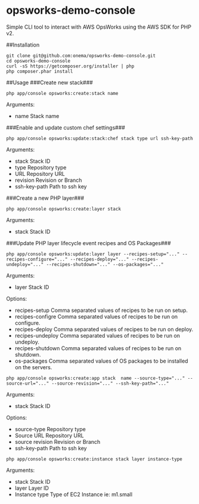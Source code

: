 opsworks-demo-console
=====================

Simple CLI tool to interact with AWS OpsWorks using the AWS SDK for PHP v2.


##Installation

```
git clone git@github.com:onema/opsworks-demo-console.git
cd opsworks-demo-console
curl -sS https://getcomposer.org/installer | php
php composer.phar install
```

##Usage
###Create new stack###
```
php app/console opsworks:create:stack name
``` 

Arguments:
 - name                 Stack name

###Enable and update custom chef settings###
```
php app/console opsworks:update:stack:chef stack type url ssh-key-path
``` 

Arguments:
 - stack                 Stack ID
 - type                  Repository type
 - URL                   Repository URL
 - revision              Revision or Branch
 - ssh-key-path          Path to ssh key
 
 
###Create a new PHP layer###
```
php app/console opsworks:create:layer stack
``` 

Arguments:
 - stack                 Stack ID
 

###Update PHP layer lifecycle event recipes and OS Packages###
```
php app/console opsworks:update:layer layer --recipes-setup="..." --recipes-configure="..." --recipes-deploy="..." --recipes-undeploy="..." --recipes-shutdown="..." --os-packages="..."
``` 

Arguments:
 - layer                 Stack ID

Options:
 - recipes-setup         Comma separated values of recipes to be run on setup.
 - recipes-configre      Comma separated values of recipes to be run on configure.
 - recipes-deploy        Comma separated values of recipes to be run on deploy.
 - recipes-undeploy      Comma separated values of recipes to be run on undeploy.
 - recipes-shutdown      Comma separated values of recipes to be run on shutdown.
 - os-packages           Comma separated values of OS packages to be installed on the servers.
 

```
php app/console opsworks:create:app stack  name --source-type="..." --source-url="..." --source-revision="..." --ssh-key-path="..."
``` 

Arguments:
 - stack                 Stack ID

Options:
 - source-type           Repository type
 - Source URL            Repository URL
 - source revision       Revision or Branch
 - ssh-key-path          Path to ssh key
 

```
php app/console opsworks:create:instance stack layer instance-type
``` 

Arguments:
 - stack                 Stack ID
 - layer                 Layer ID
 - Instance type         Type of EC2 Instance ie: m1.small
 
